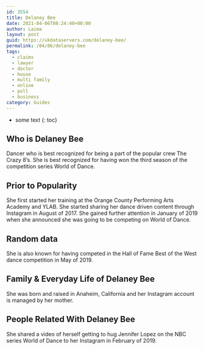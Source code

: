```yaml
---
id: 3554
title: Delaney Bee
date: 2021-04-06T08:24:40+00:00
author: Laima
layout: post
guid: https://ukdataservers.com/delaney-bee/
permalink: /04/06/delaney-bee
tags:
  - claims
  - lawyer
  - doctor
  - house
  - multi family
  - online
  - poll
  - business
category: Guides
---
```


* some text
{: toc}


## Who is Delaney Bee
                  
                  
                  
Dancer who is best recognized for being a part of the popular crew The Crazy 8&#8217;s. She is best recognized for having won the third season of the competition series World of Dance. 
                  
              
            
              
            
                
                
                
## Prior to Popularity
                  
                  
                  
She first started her training at the Orange County Performing Arts Academy and YLAB. She started sharing her dance driven content through Instagram in August of 2017. She gained further attention in January of 2019 when she announced she was going to be competing on World of Dance. 
                  
              
            
              
            
                
                
                
## Random data
                  
                  
                  
She is also known for having competed in the Hall of Fame Best of the West dance competition in May of 2019. 
                  
              
            
              
            
                
                
                
## Family & Everyday Life of Delaney Bee
                  
                  
                  
She was born and raised in Anaheim, California and her Instagram account is managed by her mother. 
                  
              
            
              
            
                
                
                
## People Related With Delaney Bee
                  
                  
                  
She shared a video of herself getting to hug Jennifer Lopez on the NBC series World of Dance to her Instagram in February of 2019. 
                  
              
            
              
            
                
              
            
              
              
            
            
              
            
          
          
          